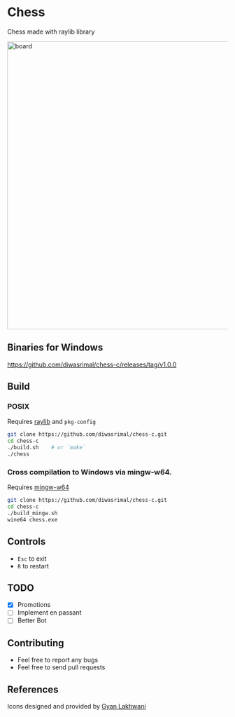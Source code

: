 # Chess

Chess made with raylib library

<img width="657" alt="board" src="https://github.com/diwasrimal/chess-c/assets/84910758/d8209192-436a-4b09-afc2-d1bc6bb5299b">

## Binaries for Windows
https://github.com/diwasrimal/chess-c/releases/tag/v1.0.0

## Build

### POSIX
Requires [raylib](https://www.raylib.com/) and `pkg-config`

```sh
git clone https://github.com/diwasrimal/chess-c.git
cd chess-c
./build.sh    # or `make`
./chess
```

### Cross compilation to Windows via mingw-w64.
Requires [mingw-w64](https://www.mingw-w64.org/)

```sh
git clone https://github.com/diwasrimal/chess-c.git
cd chess-c
./build_mingw.sh
wine64 chess.exe
```

## Controls
* `Esc` to exit
* `R` to restart

## TODO
- [x] Promotions
- [ ] Implement en passant
- [ ] Better Bot

## Contributing
- Feel free to report any bugs
- Feel free to send pull requests

## References
Icons designed and provided by [Gyan Lakhwani](https://github.com/gyanl)
